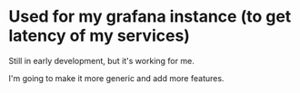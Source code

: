 # Used for my grafana instance (to get latency of my services)

Still in early development, but it's working for me.

I'm going to make it more generic and add more features.